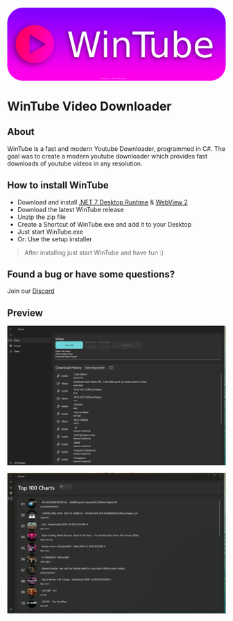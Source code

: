 ![Preview 1](img/wintube-banner.png)

# WinTube Video Downloader

## About

WinTube is a fast and modern Youtube Downloader, programmed in C#. The goal was to create a modern youtube downloader which provides fast downloads of youtube videos in any resolution.


## How to install WinTube

- Download and install [.NET 7 Desktop Runtime](https://dotnet.microsoft.com/en-us/download/dotnet/7.0) & [WebView 2](https://developer.microsoft.com/de-de/microsoft-edge/webview2/)
- Download the latest WinTube release
- Unzip the zip file
- Create a Shortcut of WinTube.exe and add it to your Desktop
- Just start WinTube.exe
- Or: Use the setup installer
> After installing just start WinTube and have fun :)


## Found a bug or have some questions?
Join our [Discord](https://discord.gg/hwtXqdvVa3)

## Preview

![Preview 1](img/wintube-screenshot-1.png)

![Preview 2](img/wintube-screenshot-2.png)
